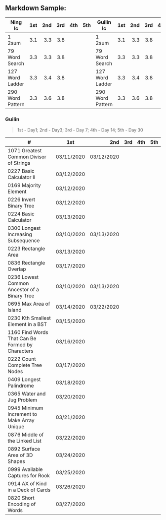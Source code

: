 ## Markdown Sample:

| Ning lc                 | 1st   | 2nd   |  3rd   |  4th    |  5th    | Guilin lc               | 1st   | 2nd   |  3rd   |  4th    |  5th    |
| ----------------------- |:-----:| -----:| -----: |  -----: |  -----: | ----------------------- |:-----:| -----:| -----: |  -----: |  -----: |
| 1 2sum                  | 3.1   | 3.3   | 3.8    |         |         | 1 2sum                  | 3.1   | 3.3   | 3.8    |         |         |
| 79 Word Search          | 3.3   | 3.3   | 3.8    |         |         | 79 Word Search          | 3.3   | 3.3   | 3.8    |         |         |
| 127 Word Ladder         | 3.3   | 3.4   | 3.8    |         |         | 127 Word Ladder         | 3.3   | 3.4   | 3.8    |         |         |
| 290 Word Pattern        | 3.3   | 3.6   | 3.8    |         |         | 290 Word Pattern        | 3.3   | 3.6   | 3.8    |         |         |


### Guilin
> 1st - Day1; 2nd - Day3; 3rd - Day 7; 4th - Day 14; 5th - Day 30


| #                                                  |       1st     |     2nd       |     3rd     |      4th        |      5th        |
| -------------------------------------------------- |:-------------:| -------------:| ----------: |  -------------: |  -------------: | 
| 1071 Greatest Common Divisor of Strings            | 03/11/2020    | 03/12/2020    |             |                 |                 | 
| 0227 Basic Calculator II                           | 03/12/2020    |               |             |                 |                 | 
| 0169 Majority Element                              | 03/12/2020    |               |             |                 |                 | 
| 0226 Invert Binary Tree                            | 03/12/2020    |               |             |                 |                 | 
| 0224 Basic Calculator                              | 03/13/2020    |               |             |                 |                 |
| 0300 Longest Increasing Subsequence                | 03/10/2020    | 03/13/2020    |             |                 |                 |
| 0223 Rectangle Area                                | 03/13/2020    |               |             |                 |                 |
| 0836 Rectangle Overlap                             | 03/17/2020    |               |             |                 |                 |
| 0236 Lowest Common Ancestor of a Binary Tree       | 03/10/2020    | 03/13/2020    |             |                 |                 |
| 0695 Max Area of Island                            | 03/14/2020    | 03/22/2020    |             |                 |                 |
| 0230 Kth Smallest Element in a BST                 | 03/15/2020    |               |             |                 |                 |
| 1160 Find Words That Can Be Formed by Characters   | 03/16/2020    |               |             |                 |                 |
| 0222 Count Complete Tree Nodes                     | 03/17/2020    |               |             |                 |                 |
| 0409 Longest Palindrome                            | 03/18/2020    |               |             |                 |                 |
| 0365 Water and Jug Problem                         | 03/20/2020    |               |             |                 |                 |
| 0945 Minimum Increment to Make Array Unique        | 03/21/2020    |               |             |                 |                 |
| 0876 Middle of the Linked List                     | 03/22/2020    |               |             |                 |                 |
| 0892 Surface Area of 3D Shapes                     | 03/24/2020    |               |             |                 |                 |
| 0999 Available Captures for Rook                   | 03/25/2020    |               |             |                 |                 |
| 0914 AX of Kind in a Deck of Cards                 | 03/26/2020    |               |             |                 |                 |
| 0820 Short Encoding of Words                       | 03/27/2020    |               |             |                 |                 |